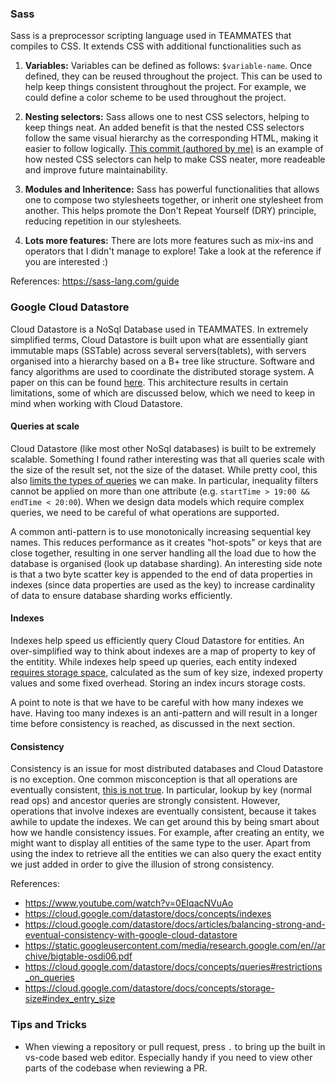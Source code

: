 ### Sass

Sass is a preprocessor scripting language used in TEAMMATES that compiles to CSS. It extends CSS with additional functionalities such as

1. **Variables:** Variables can be defined as follows: `$variable-name`. Once defined, they can be reused throughout the project. This can be used to help keep things consistent throughout the project. For example, we could define a color scheme to be used throughout the project.

1. **Nesting selectors:** Sass allows one to nest CSS selectors, helping to keep things neat. An added benefit is that the nested CSS selectors follow the same visual hierarchy as the corresponding HTML, making it easier to follow logically. [This commit (authored by me)](https://github.com/TEAMMATES/teammates/pull/11545/commits/84880f5fd01920438f38a15daa10a820d983044c) is an example of how nested CSS selectors can help to make CSS neater, more readeable and improve future maintainability.

1. **Modules and Inheritence:** Sass has powerful functionalities that allows one to compose two stylesheets together, or inherit one stylesheet from another. This helps promote the Don't Repeat Yourself (DRY) principle, reducing repetition in our stylesheets.


1. **Lots more features:** There are lots more features such as mix-ins and operators that I didn't manage to explore! Take a look at the reference if you are interested :)

References: https://sass-lang.com/guide

### Google Cloud Datastore

Cloud Datastore is a NoSql Database used in TEAMMATES. In extremely simplified terms, Cloud Datastore is built upon what are essentially giant immutable maps (SSTable) across several servers(tablets), with servers organised into a hierarchy based on a B+ tree like structure. Software and fancy algorithms are used to coordinate the distributed storage system. A paper on this can be found [here](https://static.googleusercontent.com/media/research.google.com/en//archive/bigtable-osdi06.pdf). This architecture results in certain limitations, some of which are discussed below, which we need to keep in mind when working with Cloud Datastore.

#### Queries at scale
Cloud Datastore (like most other NoSql databases) is built to be extremely scalable. Something I found rather interesting was that all queries scale with the size of the result set, not the size of the dataset. While pretty cool, this also [limits the types of queries](https://cloud.google.com/datastore/docs/concepts/queries#restrictions_on_queries) we can make. In particular, inequality filters cannot be applied on more than one attribute (e.g. `startTime > 19:00 && endTime < 20:00`). When we design data models which require complex queries, we need to be careful of what operations are supported.

A common anti-pattern is to use monotonically increasing sequential key names. This reduces performance as it creates "hot-spots" or keys that are close together, resulting in one server handling all the load due to how the database is organised (look up database sharding). An interesting side note is that a two byte scatter key is appended to the end of data properties in indexes (since data properties are used as the key) to increase cardinality of data to ensure database sharding works efficiently.

#### Indexes
Indexes help speed us efficiently query Cloud Datastore for entities. An over-simplified way to think about indexes are a map of property to key of the entitity. While indexes help speed up queries, each entity indexed [requires storage space](https://cloud.google.com/datastore/docs/concepts/storage-size#index_entry_size), calculated as the sum of key size, indexed property values and some fixed overhead. Storing an index incurs storage costs. 

A point to note is that we have to be careful with how many indexes we have. Having too many indexes is an anti-pattern and will result in a longer time before consistency is reached, as discussed in the next section.

#### Consistency
Consistency is an issue for most distributed databases and Cloud Datastore is no exception. One common misconception is that all operations are eventually consistent, [this is not true](https://cloud.google.com/datastore/docs/articles/balancing-strong-and-eventual-consistency-with-google-cloud-datastore). In particular, lookup by key (normal read ops) and ancestor queries are strongly consistent. However, operations that involve indexes are eventually consistent, because it takes awhile to update the indexes. We can get around this by being smart about how we handle consistency issues. For example, after creating an entity, we might want to display all entities of the same type to the user. Apart from using the index to retrieve all the entities we can also query the exact entity we just added in order to give the illusion of strong consistency.

References: 
* https://www.youtube.com/watch?v=0EIqacNVuAo
* https://cloud.google.com/datastore/docs/concepts/indexes
* https://cloud.google.com/datastore/docs/articles/balancing-strong-and-eventual-consistency-with-google-cloud-datastore
* https://static.googleusercontent.com/media/research.google.com/en//archive/bigtable-osdi06.pdf
* https://cloud.google.com/datastore/docs/concepts/queries#restrictions_on_queries
* https://cloud.google.com/datastore/docs/concepts/storage-size#index_entry_size

### Tips and Tricks
* When viewing a repository or pull request, press `.` to bring up the built in vs-code based web editor. Especially handy if you need to view other parts of the codebase when reviewing a PR.